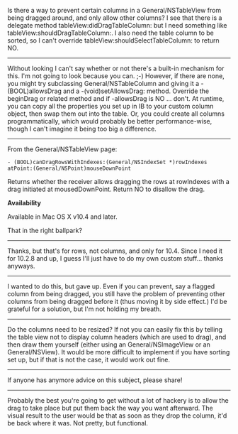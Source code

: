 

Is there a way to prevent certain columns in a General/NSTableView from being dragged around, and only allow other columns? I see that there is a delegate method     tableView:didDragTableColumn: but I need something like     tableView:shouldDragTableColumn:. I also need the table column to be sorted, so I can't override     tableView:shouldSelectTableColumn: to return NO.

----

Without looking I can't say whether or not there's a built-in mechanism for this. I'm not going to look because you can. ;-)  However, if there are none, you might try subclassing General/NSTableColumn and giving it a -(BOOL)allowsDrag and a -(void)setAllowsDrag: method. Override the beginDrag or related method and if -allowsDrag is NO ... don't. At runtime, you can copy all the properties you set up in IB to your custom column object, then swap them out into the table. Or, you could create all columns programmatically, which would probably be better performance-wise, though I can't imagine it being too big a difference.

----

From the General/NSTableView page:

    - (BOOL)canDragRowsWithIndexes:(General/NSIndexSet *)rowIndexes atPoint:(General/NSPoint)mouseDownPoint

Returns whether the receiver allows dragging the rows at rowIndexes with a drag initiated at mousedDownPoint. Return NO to disallow the drag.

**Availability**

Available in Mac OS X v10.4 and later.

That in the right ballpark?

----

Thanks, but that's for rows, not columns, and only for 10.4. Since I need it for 10.2.8 and up, I guess I'll just have to do my own custom stuff... thanks anyways.

----

I wanted to do this, but gave up. Even if you can prevent, say a flagged column from being dragged, you still have the problem of preventing other columns from being dragged before it (thus moving it by side effect.) I'd be grateful for a solution, but I'm not holding my breath.

----

Do the columns need to be resized? If not you can easily fix this by telling the table view not to display column headers (which are used to drag), and then draw them yourself (either using an General/NSImageView or an General/NSView). It would be more difficult to implement if you have sorting set up, but if that is not the case, it would work out fine.

----

If anyone has anymore advice on this subject, please share! 

----

Probably the best you're going to get without a lot of hackery is to allow the drag to take place but put them back the way you want afterward. The visual result to the user would be that as soon as they drop the column, it'd be back where it was. Not pretty, but functional.